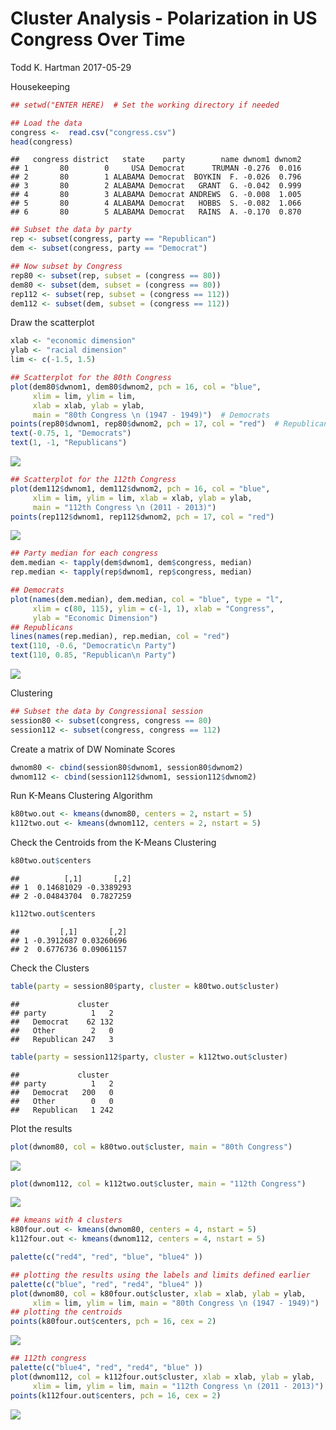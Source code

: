 Cluster Analysis - Polarization in US Congress Over Time
================
Todd K. Hartman
2017-05-29

Housekeeping

``` r
## setwd("ENTER HERE)  # Set the working directory if needed

## Load the data
congress <-  read.csv("congress.csv")
head(congress)
```

    ##   congress district   state    party        name dwnom1 dwnom2
    ## 1       80        0     USA Democrat      TRUMAN -0.276  0.016
    ## 2       80        1 ALABAMA Democrat  BOYKIN  F. -0.026  0.796
    ## 3       80        2 ALABAMA Democrat   GRANT  G. -0.042  0.999
    ## 4       80        3 ALABAMA Democrat ANDREWS  G. -0.008  1.005
    ## 5       80        4 ALABAMA Democrat   HOBBS  S. -0.082  1.066
    ## 6       80        5 ALABAMA Democrat   RAINS  A. -0.170  0.870

``` r
## Subset the data by party
rep <- subset(congress, party == "Republican")
dem <- subset(congress, party == "Democrat")

## Now subset by Congress
rep80 <- subset(rep, subset = (congress == 80))
dem80 <- subset(dem, subset = (congress == 80))
rep112 <- subset(rep, subset = (congress == 112))
dem112 <- subset(dem, subset = (congress == 112))
```

Draw the scatterplot

``` r
xlab <- "economic dimension"
ylab <- "racial dimension"
lim <- c(-1.5, 1.5)

## Scatterplot for the 80th Congress
plot(dem80$dwnom1, dem80$dwnom2, pch = 16, col = "blue", 
     xlim = lim, ylim = lim, 
     xlab = xlab, ylab = ylab, 
     main = "80th Congress \n (1947 - 1949)")  # Democrats
points(rep80$dwnom1, rep80$dwnom2, pch = 17, col = "red")  # Republicans
text(-0.75, 1, "Democrats")
text(1, -1, "Republicans")
```

![](clustering_files/figure-markdown_github/unnamed-chunk-2-1.png)

``` r
## Scatterplot for the 112th Congress
plot(dem112$dwnom1, dem112$dwnom2, pch = 16, col = "blue",
     xlim = lim, ylim = lim, xlab = xlab, ylab = ylab,
     main = "112th Congress \n (2011 - 2013)")
points(rep112$dwnom1, rep112$dwnom2, pch = 17, col = "red")
```

![](clustering_files/figure-markdown_github/unnamed-chunk-2-2.png)

``` r
## Party median for each congress
dem.median <- tapply(dem$dwnom1, dem$congress, median)
rep.median <- tapply(rep$dwnom1, rep$congress, median)

## Democrats
plot(names(dem.median), dem.median, col = "blue", type = "l",
     xlim = c(80, 115), ylim = c(-1, 1), xlab = "Congress",
     ylab = "Economic Dimension")
## Republicans
lines(names(rep.median), rep.median, col = "red")
text(110, -0.6, "Democratic\n Party")
text(110, 0.85, "Republican\n Party")
```

![](clustering_files/figure-markdown_github/unnamed-chunk-2-3.png)

Clustering

``` r
## Subset the data by Congressional session
session80 <- subset(congress, congress == 80)
session112 <- subset(congress, congress == 112)
```

Create a matrix of DW Nominate Scores

``` r
dwnom80 <- cbind(session80$dwnom1, session80$dwnom2)
dwnom112 <- cbind(session112$dwnom1, session112$dwnom2)
```

Run K-Means Clustering Algorithm

``` r
k80two.out <- kmeans(dwnom80, centers = 2, nstart = 5)
k112two.out <- kmeans(dwnom112, centers = 2, nstart = 5)
```

Check the Centroids from the K-Means Clustering

``` r
k80two.out$centers 
```

    ##          [,1]       [,2]
    ## 1  0.14681029 -0.3389293
    ## 2 -0.04843704  0.7827259

``` r
k112two.out$centers
```

    ##         [,1]       [,2]
    ## 1 -0.3912687 0.03260696
    ## 2  0.6776736 0.09061157

Check the Clusters

``` r
table(party = session80$party, cluster = k80two.out$cluster)
```

    ##             cluster
    ## party          1   2
    ##   Democrat    62 132
    ##   Other        2   0
    ##   Republican 247   3

``` r
table(party = session112$party, cluster = k112two.out$cluster)
```

    ##             cluster
    ## party          1   2
    ##   Democrat   200   0
    ##   Other        0   0
    ##   Republican   1 242

Plot the results

``` r
plot(dwnom80, col = k80two.out$cluster, main = "80th Congress")
```

![](clustering_files/figure-markdown_github/unnamed-chunk-8-1.png)

``` r
plot(dwnom112, col = k112two.out$cluster, main = "112th Congress")
```

![](clustering_files/figure-markdown_github/unnamed-chunk-8-2.png)

``` r
## kmeans with 4 clusters
k80four.out <- kmeans(dwnom80, centers = 4, nstart = 5)
k112four.out <- kmeans(dwnom112, centers = 4, nstart = 5)

palette(c("red4", "red", "blue", "blue4" )) 

## plotting the results using the labels and limits defined earlier
palette(c("blue", "red", "red4", "blue4" ))
plot(dwnom80, col = k80four.out$cluster, xlab = xlab, ylab = ylab,
     xlim = lim, ylim = lim, main = "80th Congress \n (1947 - 1949)")
## plotting the centroids
points(k80four.out$centers, pch = 16, cex = 2)
```

![](clustering_files/figure-markdown_github/unnamed-chunk-8-3.png)

``` r
## 112th congress
palette(c("blue4", "red", "red4", "blue" ))
plot(dwnom112, col = k112four.out$cluster, xlab = xlab, ylab = ylab,
     xlim = lim, ylim = lim, main = "112th Congress \n (2011 - 2013)")
points(k112four.out$centers, pch = 16, cex = 2)
```

![](clustering_files/figure-markdown_github/unnamed-chunk-8-4.png)
